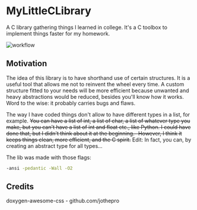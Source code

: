 # MyLittleCLibrary
A C library gathering things I learned in college. It's a C toolbox to implement things faster for my homework.

![workflow](https://github.com/cydaw6/MyLittleCLibrary/actions/workflows/c-cpp.yml/badge.svg)

## Motivation

The idea of this library is to have shorthand use of certain structures.
It is a useful tool that allows me not to reinvent the wheel every time. 
A custom structure fitted to your needs will be more efficient because unwanted 
and heavy abstractions would be reduced, besides you'll know how it works. 
Word to the wise: it probably carries bugs and flaws.

The way I have coded things don't allow to have different types in a list, for example. 
~~You can have a list of int, a list of char, a list of whatever type you make, 
but you can't have a list of int and float etc., like Python. I could have done that, 
but I didn't think about it at the beginning.-
However, I think it keeps things clean, more efficient, and the C spirit.~~
Edit: In fact, you can, by creating an abstract type for all types...

The lib was made with those flags:
```bash
-ansi -pedantic -Wall -O2
```

## Credits
doxygen-awesome-css - github.com/jothepro
